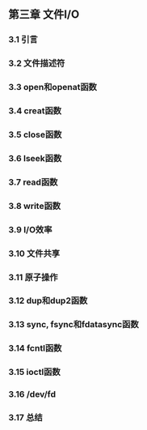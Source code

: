 ## 第三章 文件I/O

### 3.1 引言

### 3.2 文件描述符

### 3.3 open和openat函数

### 3.4 creat函数

### 3.5 close函数

### 3.6 lseek函数

### 3.7 read函数

### 3.8 write函数

### 3.9 I/O效率

### 3.10 文件共享

### 3.11 原子操作

### 3.12 dup和dup2函数

### 3.13 sync, fsync和fdatasync函数

### 3.14 fcntl函数

### 3.15 ioctl函数

### 3.16 /dev/fd

### 3.17 总结
